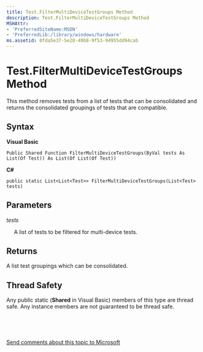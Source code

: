 ```yaml
---
title: Test.FilterMultiDeviceTestGroups Method
description: Test.FilterMultiDeviceTestGroups Method
MSHAttr:
- 'PreferredSiteName:MSDN'
- 'PreferredLib:/library/windows/hardware'
ms.assetid: 0fda5e37-5e28-49b8-9f53-94955dd94cab
---
```


# Test.FilterMultiDeviceTestGroups Method


This method removes tests from a list of tests that can be consolidated and returns the consolidated groupings of tests that are compatible.

## <span id="Syntax"></span><span id="syntax"></span><span id="SYNTAX"></span>Syntax


**Visual Basic**

`Public Shared Function FilterMultiDeviceTestGroups(ByVal tests As List(Of Test)) As List(Of List(Of Test))`

**C#**

`public static List<List<Test>> FilterMultiDeviceTestGroups(List<Test> tests)`

## <span id="Parameters"></span><span id="parameters"></span><span id="PARAMETERS"></span>Parameters


*tests*

     A list of tests to be filtered for multi-device tests.

## <span id="Returns"></span><span id="returns"></span><span id="RETURNS"></span>Returns


A list test groupings which can be consolidated.

## <span id="Thread_Safety"></span><span id="thread_safety"></span><span id="THREAD_SAFETY"></span>Thread Safety


Any public static (**Shared** in Visual Basic) members of this type are thread safe. Any instance members are not guaranteed to be thread safe.

 

 

[Send comments about this topic to Microsoft](mailto:wsddocfb@microsoft.com?subject=Documentation%20feedback%20%5Bp_hlk_om\p_hlk_om%5D:%20Test.FilterMultiDeviceTestGroups%20Method%20%20RELEASE:%20%287/11/2017%29&body=%0A%0APRIVACY%20STATEMENT%0A%0AWe%20use%20your%20feedback%20to%20improve%20the%20documentation.%20We%20don't%20use%20your%20email%20address%20for%20any%20other%20purpose,%20and%20we'll%20remove%20your%20email%20address%20from%20our%20system%20after%20the%20issue%20that%20you're%20reporting%20is%20fixed.%20While%20we're%20working%20to%20fix%20this%20issue,%20we%20might%20send%20you%20an%20email%20message%20to%20ask%20for%20more%20info.%20Later,%20we%20might%20also%20send%20you%20an%20email%20message%20to%20let%20you%20know%20that%20we've%20addressed%20your%20feedback.%0A%0AFor%20more%20info%20about%20Microsoft's%20privacy%20policy,%20see%20http://privacy.microsoft.com/en-us/default.aspx. "Send comments about this topic to Microsoft")




